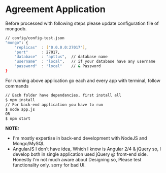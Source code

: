 # Agreement Application

Before processed with following steps please update configuration file of mongodb.

```sh
// config/config-test.json
"mongo": {
    "replicas"	: ["0.0.0.0:27017"],
    "port"		: 27017,
    "database"	: "apttus",  // database name
    "username"	: "local",   // if your database have any username
    "password"	: "local"    // & Password
}
```
For running above application go each and every app with terminal, follow commands

```sh
// Each folder have dependancies, first install all
$ npm install    
// For back-end application you have to run 
$ node app.js
OR
$ npm start
```
**NOTE:**
  - I'm mostly expertise in back-end development with NodeJS and Mongo/MySQL
  - AngularJS I don't have idea, Which I know is Angular 2/4 & jQuery so, I develop both in single application used jQuery @ front-end side. Honestly I'm not much aware about Designing so, Please test functionality only. sorry for bad UI.